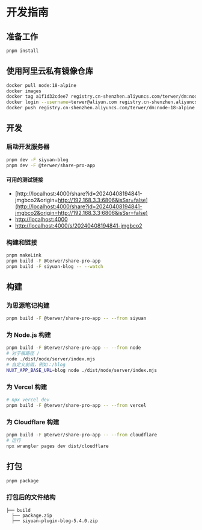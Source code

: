 # 开发指南

## 准备工作

```bash
pnpm install
```


## 使用阿里云私有镜像仓库

```bash
docker pull node:18-alpine
docker images
docker tag a1f1d32cdee7 registry.cn-shenzhen.aliyuncs.com/terwer/dm:node-18-alpine
docker login --username=terwer@aliyun.com registry.cn-shenzhen.aliyuncs.com
docker push registry.cn-shenzhen.aliyuncs.com/terwer/dm:node-18-alpine
```


## 开发

### 启动开发服务器

```bash
pnpm dev -F siyuan-blog
pnpm dev -F @terwer/share-pro-app
```

#### 可用的测试链接

- [http://localhost:4000/share?id=20240408194841-jmgbco2&origin=http://192.168.3.3:6806&isSsr=false](http://localhost:4000/share?id=20240408194841-jmgbco2&origin=http://192.168.3.3:6806&isSsr=false)
- [http://localhost:4000](http://localhost:4000)
- [http://localhost:4000/s/20240408194841-jmgbco2](http://localhost:4000/s/20240408194841-jmgbco2)

### 构建和链接

```bash
pnpm makeLink
pnpm build -F @terwer/share-pro-app
pnpm build -F siyuan-blog -- --watch
```


## 构建

### 为思源笔记构建

```bash
pnpm build -F @terwer/share-pro-app -- --from siyuan
```


### 为 Node.js 构建

```bash
pnpm build -F @terwer/share-pro-app -- --from node
# 对于根路径 /
node ./dist/node/server/index.mjs
# 自定义前缀，例如：/blog
NUXT_APP_BASE_URL=blog node ./dist/node/server/index.mjs
```


### 为 Vercel 构建

```bash
# npx vercel dev
pnpm build -F @terwer/share-pro-app -- --from vercel
```


### 为 Cloudflare 构建

```bash
pnpm build -F @terwer/share-pro-app -- --from cloudflare
# 运行
npx wrangler pages dev dist/cloudflare
```


## 打包

```bash
pnpm package
```


### 打包后的文件结构

```
├── build
  ├── package.zip
  ├── siyuan-plugin-blog-5.4.0.zip
```